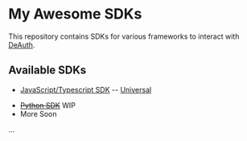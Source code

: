 # My Awesome SDKs

This repository contains SDKs for various frameworks to interact with [DeAuth](https://www.deauth.xyz).

## Available SDKs

- [JavaScript/Typescript SDK](./javascript-sdk/)
-- [Universal]('./javascript-sdk/universal')
<!-- strikethrough -->
- ~~[Python SDK](./python-sdk/)~~ WIP
- More Soon

...
